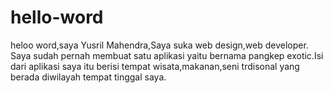 # hello-word

heloo word,saya Yusril Mahendra,Saya suka web design,web developer. Saya sudah pernah membuat satu aplikasi yaitu bernama pangkep exotic.Isi dari aplikasi saya itu berisi tempat wisata,makanan,seni trdisonal yang berada diwilayah tempat tinggal saya.
